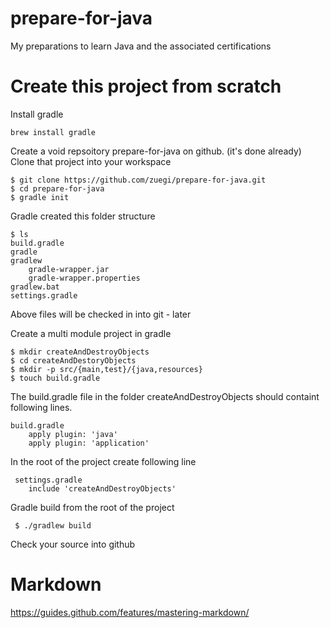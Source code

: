 # prepare-for-java
My preparations to learn Java and the associated certifications


Create this project from scratch
==========================================
Install gradle

    brew install gradle
     
Create a void repsoitory prepare-for-java on github. (it's done already)
Clone that project into your workspace 

    $ git clone https://github.com/zuegi/prepare-for-java.git
    $ cd prepare-for-java
    $ gradle init
    
Gradle created this folder structure

    $ ls
    build.gradle
    gradle
    gradlew
        gradle-wrapper.jar
        gradle-wrapper.properties
    gradlew.bat
    settings.gradle
    
Above files will be checked in into git - later

Create a multi module project in gradle

    $ mkdir createAndDestroyObjects
    $ cd createAndDestoryObjects
    $ mkdir -p src/{main,test}/{java,resources}
    $ touch build.gradle
    
The build.gradle file in the folder createAndDestroyObjects should containt following lines.

    build.gradle
        apply plugin: 'java'
        apply plugin: 'application'
     
 
 In the root of the project create following line
 
     settings.gradle
        include 'createAndDestroyObjects'


Gradle build from the root of the project

     $ ./gradlew build
     
 
 Check your source into github
 
 
 # Markdown
 https://guides.github.com/features/mastering-markdown/